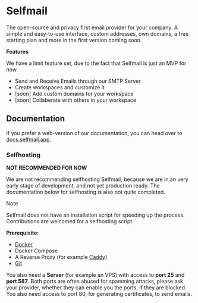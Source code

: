 # Selfmail

The open-source and privacy first email provider for your company. A simple and easy-to-use interface, custom addresses, own domains, a free starting plan and more in the first version coming soon.

**Features**

We have a limit feature set, due to the fact that Selfmail is just an MVP for now. 

- Send and Receive Emails through our SMTP Server
- Create workspaces and customize it
- [soon] Add custom domains for your workspace
- [soon] Collaberate with others in your workspace

## Documentation

If you prefer a web-version of our documentation, you can head over to [docs.selfmail.app](https://docs.selfmail.app).

### Selfhosting

**NOT RECOMMENDED FOR NOW**

We are not recommending selfhosting Selfmail, because we are in an very early stage of development, and not yet production ready. The documentation below for 
selfhosting is also not quite completed. 

> [!NOTE]
> Selfmail does not have an installation script for speeding up the process. Contributions are welcomed for a selfhosting script.

**Prerequisite:**

- [Docker](https://docker.com)
- Docker Compose
- A Reverse Proxy (for example [Caddy](https://caddyserver.com))
- [Git](https://git-scm.com/)


You also need a **Server** (for example an VPS) with access to **port 25** and **port 587**. Both ports are often abused for spamming attacks, please ask your provider, whether they can enable you the ports, if they are blocked. You also need access to port 80, for generating certificates, to send emails.

